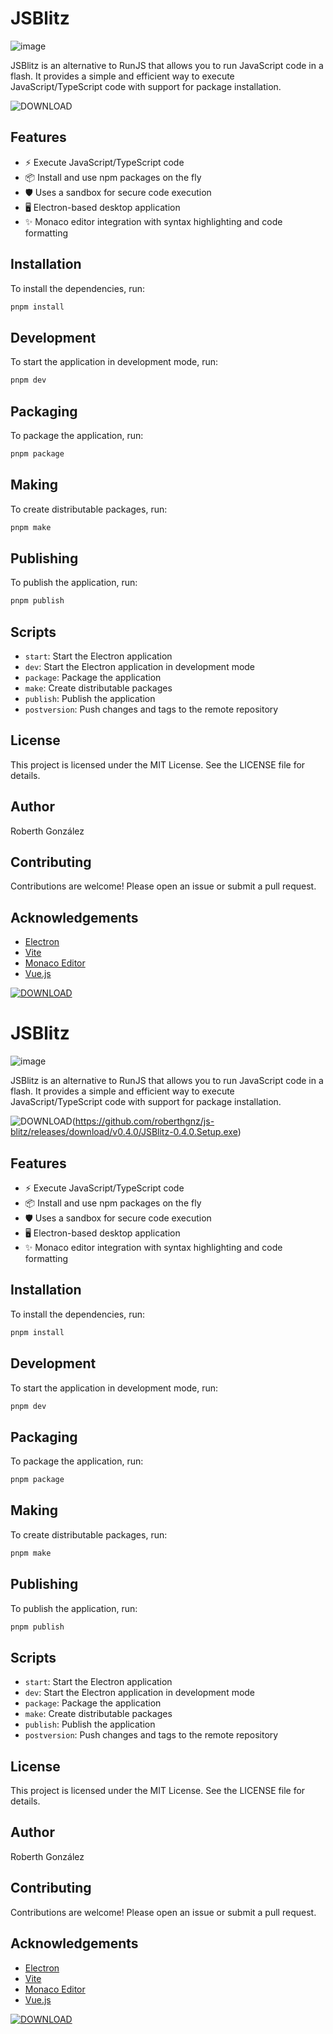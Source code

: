 # JSBlitz

![image](https://github.com/user-attachments/assets/45dbee41-35a5-4a46-af13-6316d9a3bada)

JSBlitz is an alternative to RunJS that allows you to run JavaScript code in a flash. It provides a simple and efficient way to execute JavaScript/TypeScript code with support for package installation.

![DOWNLOAD](https://github.com/user-attachments/assets/0b711e06-b18a-4b41-961f-c9e4c31df8b4)

## Features

- ⚡ Execute JavaScript/TypeScript code
- 📦 Install and use npm packages on the fly
- 🛡️ Uses a sandbox for secure code execution
- 🖥️ Electron-based desktop application
- ✨ Monaco editor integration with syntax highlighting and code formatting

## Installation

To install the dependencies, run:

```sh
pnpm install
```

## Development

To start the application in development mode, run:

```sh
pnpm dev
```

## Packaging

To package the application, run:

```sh
pnpm package
```

## Making

To create distributable packages, run:

```sh
pnpm make
```

## Publishing

To publish the application, run:

```sh
pnpm publish
```

## Scripts

- `start`: Start the Electron application
- `dev`: Start the Electron application in development mode
- `package`: Package the application
- `make`: Create distributable packages
- `publish`: Publish the application
- `postversion`: Push changes and tags to the remote repository

## License

This project is licensed under the MIT License. See the LICENSE file for details.

## Author

Roberth González

## Contributing

Contributions are welcome! Please open an issue or submit a pull request.

## Acknowledgements

- [Electron](https://www.electronjs.org/)
- [Vite](https://vitejs.dev/)
- [Monaco Editor](https://microsoft.github.io/monaco-editor/)
- [Vue.js](https://vuejs.org/)


[![DOWNLOAD](https://github.com/user-attachments/assets/0b711e06-b18a-4b41-961f-c9e4c31df8b4)](https://github.com/roberthgnz/js-blitz/releases/download/v0.4.0/JSBlitz-0.4.0.Setup.exe)

# JSBlitz

![image](https://github.com/user-attachments/assets/45dbee41-35a5-4a46-af13-6316d9a3bada)

JSBlitz is an alternative to RunJS that allows you to run JavaScript code in a flash. It provides a simple and efficient way to execute JavaScript/TypeScript code with support for package installation.

![DOWNLOAD](https://github.com/user-attachments/assets/0b711e06-b18a-4b41-961f-c9e4c31df8b4)(https://github.com/roberthgnz/js-blitz/releases/download/v0.4.0/JSBlitz-0.4.0.Setup.exe)

## Features

- ⚡ Execute JavaScript/TypeScript code
- 📦 Install and use npm packages on the fly
- 🛡️ Uses a sandbox for secure code execution
- 🖥️ Electron-based desktop application
- ✨ Monaco editor integration with syntax highlighting and code formatting

## Installation

To install the dependencies, run:

```sh
pnpm install
```

## Development

To start the application in development mode, run:

```sh
pnpm dev
```

## Packaging

To package the application, run:

```sh
pnpm package
```

## Making

To create distributable packages, run:

```sh
pnpm make
```

## Publishing

To publish the application, run:

```sh
pnpm publish
```

## Scripts

- `start`: Start the Electron application
- `dev`: Start the Electron application in development mode
- `package`: Package the application
- `make`: Create distributable packages
- `publish`: Publish the application
- `postversion`: Push changes and tags to the remote repository

## License

This project is licensed under the MIT License. See the LICENSE file for details.

## Author

Roberth González

## Contributing

Contributions are welcome! Please open an issue or submit a pull request.

## Acknowledgements

- [Electron](https://www.electronjs.org/)
- [Vite](https://vitejs.dev/)
- [Monaco Editor](https://microsoft.github.io/monaco-editor/)
- [Vue.js](https://vuejs.org/)


[![DOWNLOAD](https://github.com/user-attachments/assets/0b711e06-b18a-4b41-961f-c9e4c31df8b4)](https://github.com/roberthgnz/js-blitz/releases/download/v0.4.0/JSBlitz-0.4.0.Setup.exe)